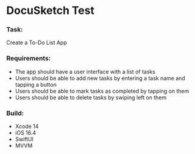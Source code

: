 # DocuSketch Test 

### Task:
Create a To-Do List App

### Requirements:
- The app should have a user interface with a list of tasks
- Users should be able to add new tasks by entering a task name and tapping a button
- Users should be able to mark tasks as completed by tapping on them
- Users should be able to delete tasks by swiping left on them

### Build:
- Xcode 14
- iOS 16.4
- SwiftUI
- MVVM
